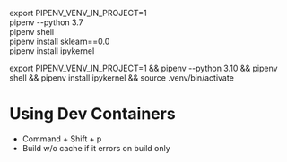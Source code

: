 export PIPENV_VENV_IN_PROJECT=1  
pipenv --python 3.7  
pipenv shell  
pipenv install sklearn==0.0  
pipenv install ipykernel  


export PIPENV_VENV_IN_PROJECT=1 && pipenv --python 3.10 && pipenv shell && pipenv install ipykernel && source .venv/bin/activate

# Using Dev Containers

- Command + Shift + p
- Build w/o cache if it errors on build only

